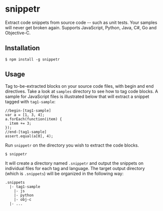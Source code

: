 # snippetr
Extract code snippets from source code -- such as unit tests. Your samples will never
get broken again. Supports JavaScript, Python, Java, C#, Go and Objective-C. 

## Installation

    $ npm install -g snippetr

## Usage

Tag to-be-extracted blocks on your source code files, with begin and end directives.
Take a look at `samples` directory to see how to tag code blocks. A sample for 
JavaScript files is illustrated below that will extract a snippet tagged with `tag1-sample`:

    //begin-[tag1-sample]
    var a = [1, 3, 4];
    a.forEach(function(item) {
      item += 3;
    });
    //end-[tag1-sample]
    assert.equal(a[0], 4);

Run `snippetr` on the directory you wish to extract the code blocks.

    $ snippetr

It will create
a directory named `.snippetr` and output the snippets on individual files for each tag and language. The target output directory (which is `.snippets`) will be organized
in the following way:

    .snippets
      |- tag1-sample
        |- js
        |- python
        |- obj-c
      |- ...

